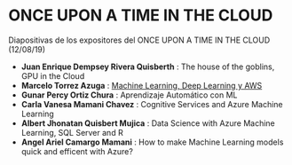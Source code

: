 # ONCE UPON A TIME IN THE CLOUD
Diapositivas de los expositores del ONCE UPON A TIME IN THE CLOUD (12/08/19)
- **Juan Enrique Dempsey Rivera Quisberth** : The house of the goblins, GPU in the Cloud
- **Marcelo Torrez Azuga** : [Machine Learning, Deep Learning y AWS](https://slides.com/mac395/deck-13#/)
- **Gunar Percy Ortiz Chura** : Aprendizaje Automático con ML
- **Carla Vanesa Mamani Chavez** : Cognitive Services and Azure Machine Learning
- **Albert Jhonatan Quisbert Mujica** : Data Science with Azure Machine Learning, SQL Server and R
- **Angel Ariel Camargo Mamani** : How to make Machine Learning models quick and efficent with Azure?